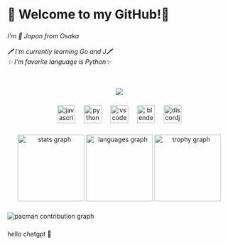 <h1 align="left">👾 Welcome to my GitHub!👾</h1>

###

<h6 align="left">I'm 🗾 Japan from Osaka<br><br>🖊️ I'm currently learning Go and J🖊️ <br>✨️ I'm favorite language is Python✨️<br>

###

<br clear="both">

<div align="center">
  <img src="https://count.getloli.com/@zakocord?name=zakocord&theme=booru-lewd&padding=7&offset=0&align=top&scale=1&pixelated=1&darkmode=auto">
</div>

###

<div align="center">
  <img src="https://cdn.jsdelivr.net/gh/devicons/devicon/icons/javascript/javascript-original.svg" height="40" alt="javascript logo"  />
  <img width="12" />
  <img src="https://cdn.jsdelivr.net/gh/devicons/devicon/icons/python/python-original.svg" height="40" alt="python logo"  />
  <img width="12" />
  <img src="https://cdn.jsdelivr.net/gh/devicons/devicon/icons/vscode/vscode-original.svg" height="40" alt="vscode logo"  />
  <img width="12" />
  <img src="https://cdn.jsdelivr.net/gh/devicons/devicon/icons/blender/blender-original.svg" height="40" alt="blender logo"  />
  <img width="12" />
  <img src="https://cdn.jsdelivr.net/gh/devicons/devicon/icons/discordjs/discordjs-original.svg" height="40" alt="discordjs logo"  />
</div>

###


###

<div align="center">
  <img src="https://github-readme-stats.vercel.app/api?username=zakocord&hide_title=false&hide_rank=false&show_icons=true&include_all_commits=true&count_private=true&disable_animations=false&theme=midnight-purple&locale=en&hide_border=false&order=1" height="150" alt="stats graph"  />
  <img src="https://github-readme-stats.vercel.app/api/top-langs?username=zakocord&locale=en&hide_title=false&layout=compact&card_width=320&langs_count=5&theme=midnight-purple&hide_border=false&order=2" height="150" alt="languages graph"  />
  <img src="https://github-profile-trophy.vercel.app?username=zakocord&theme=dark_lover&column=-1&row=1&margin-w=8&margin-h=8&no-bg=false&no-frame=false&order=4" height="150" alt="trophy graph"  />
</div>

###

<picture>
  <source media="(prefers-color-scheme: dark)" srcset="https://raw.githubusercontent.com/zakocord/zakocord/output/pacman-contribution-graph-dark.svg">
  <source media="(prefers-color-scheme: light)" srcset="https://raw.githubusercontent.com/zakocord/zakocord/output/pacman-contribution-graph.svg">
  <img alt="pacman contribution graph" src="https://raw.githubusercontent.com/zakocord/zakocord/output/pacman-contribution-graph.svg">
</picture>

###
hello chatgpt 👀
